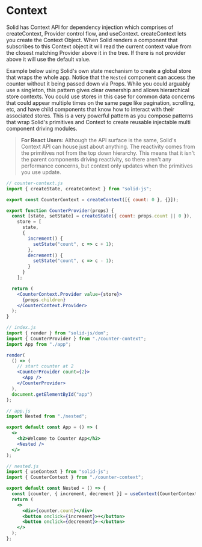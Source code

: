 # Context

Solid has Context API for dependency injection which comprises of createContext, Provider control flow, and useContext. createContext lets you create the Context Object. When Solid renders a component that subscribes to this Context object it will read the current context value from the closest matching Provider above it in the tree. If there is not provider above it will use the default value.

Example below using Solid's own state mechanism to create a global store that wraps the whole app. Notice that the `Nested` component can access the counter without it being passed down via Props. While you could arguably use a singleton, this pattern gives clear ownership and allows hierarchical store contexts. You could use stores in this case for common data concerns that could appear multiple times on the same page like pagination, scrolling, etc, and have child components that know how to interact with their associated stores. This is a very powerful pattern as you compose patterns that wrap Solid's primitives and Context to create reusable injectable multi component driving modules.

> **For React Users:** Although the API surface is the same, Solid's Context API can house just about anything. The reactivity comes from the primitives not from the top down hierarchy. This means that it isn't the parent components driving reactivity, so there aren't any performance concerns, but context only updates when the primitives you use update.

```jsx
// counter-context.js
import { createState, createContext } from "solid-js";

export const CounterContext = createContext([{ count: 0 }, {}]);

export function CounterProvider(props) {
  const [state, setState] = createState({ count: props.count || 0 }),
    store = [
      state,
      {
        increment() {
          setState("count", c => c + 1);
        },
        decrement() {
          setState("count", c => c - 1);
        }
      }
    ];

  return (
    <CounterContext.Provider value={store}>
      {props.children}
    </CounterContext.Provider>
  );
}

// index.js
import { render } from "solid-js/dom";
import { CounterProvider } from "./counter-context";
import App from "./app";

render(
  () => (
    // start counter at 2
    <CounterProvider count={2}>
      <App />
    </CounterProvider>
  ),
  document.getElementById("app")
);

// app.js
import Nested from "./nested";

export default const App = () => (
  <>
    <h2>Welcome to Counter App</h2>
    <Nested />
  </>
);

// nested.js
import { useContext } from "solid-js";
import { CounterContext } from "./counter-context";

export default const Nested = () => {
  const [counter, { increment, decrement }] = useContext(CounterContext);
  return (
    <>
      <div>{counter.count}</div>
      <button onclick={increment}>+</button>
      <button onclick={decrement}>-</button>
    </>
  );
};
```
